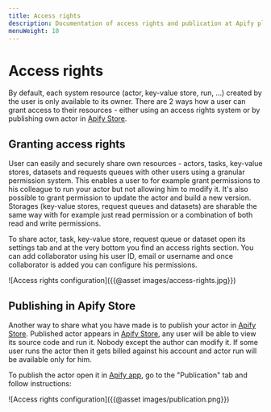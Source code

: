 ```yaml
---
title: Access rights
description: Documentation of access rights and publication at Apify platform.
menuWeight: 10
---
```


# [](./acess_rights)Access rights

By default, each system resource (actor, key-value store, run, ...) created by the user is only available to its owner. There are 2 ways how a user can grant access to their resources - either using an access rights system or by publishing own actor in [Apify Store](https://apify.com/store).

## Granting access rights

User can easily and securely share own resources - actors, tasks, key-value stores, datasets and requests queues with other users using a granular permission system. This enables a user to for example grant permissions to his colleague to run your actor but not allowing him to modify it. It's also possible to grant permission to update the actor and build a new version. Storages (key-value stores, request queues and datasets) are sharable the same way with for example just read permission or a combination of both read and write permissions.

To share actor, task, key-value store, request queue or dataset open its settings tab and at the very bottom you find an access rights section. You can add collaborator using his user ID, email or username and once collaborator is added you can configure his permissions.

![Access rights configuration]({{@asset images/access-rights.jpg}})

## Publishing in Apify Store

Another way to share what you have made is to publish your actor in [Apify Store](https://apify.com/store). Published actor appears in [Apify Store](https://apify.com/store), any user will be able to view its source code and run it. Nobody except the author can modify it. If some user runs the actor then it gets billed against his account and actor run will be available only for him.

To publish the actor open it in [Apify app](https://my.apify.com), go to the "Publication" tab and follow instructions:

![Access rights configuration]({{@asset images/publication.png}})
